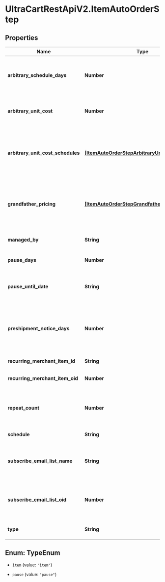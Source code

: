# UltraCartRestApiV2.ItemAutoOrderStep

## Properties
Name | Type | Description | Notes
------------ | ------------- | ------------- | -------------
**arbitrary_schedule_days** | **Number** | If the schedule is arbitrary, then this is the number of days | [optional] 
**arbitrary_unit_cost** | **Number** | Arbitrary unit cost used to override the regular item cost | [optional] 
**arbitrary_unit_cost_schedules** | [**[ItemAutoOrderStepArbitraryUnitCostSchedule]**](ItemAutoOrderStepArbitraryUnitCostSchedule.md) | Arbitrary unit costs schedules for more advanced discounting by rebill attempt | [optional] 
**grandfather_pricing** | [**[ItemAutoOrderStepGrandfatherPricing]**](ItemAutoOrderStepGrandfatherPricing.md) | Grand-father pricing configuration if the rebill schedule has changed over time | [optional] 
**managed_by** | **String** | Managed by (defaults to UltraCart) | [optional] 
**pause_days** | **Number** | Number of days to pause | [optional] 
**pause_until_date** | **String** | Wait for this step to happen until the specified date | [optional] 
**preshipment_notice_days** | **Number** | If set, a pre-shipment notice is sent to the customer this many days in advance | [optional] 
**recurring_merchant_item_id** | **String** | Item id to rebill | [optional] 
**recurring_merchant_item_oid** | **Number** | Item object identifier to rebill | [optional] 
**repeat_count** | **Number** | Number of times to rebill.  Last step can be null for infinite | [optional] 
**schedule** | **String** | Frequency of the rebill | [optional] 
**subscribe_email_list_name** | **String** | Email list name to subscribe the customer to when the rebill occurs | [optional] 
**subscribe_email_list_oid** | **Number** | Email list identifier to subscribe the customer to when this rebill occurs | [optional] 
**type** | **String** | Type of step (item or pause) | [optional] 


<a name="TypeEnum"></a>
## Enum: TypeEnum


* `item` (value: `"item"`)

* `pause` (value: `"pause"`)




